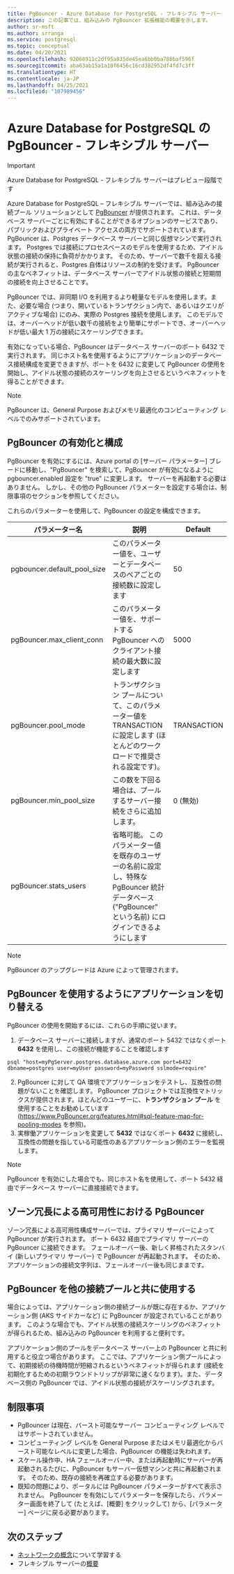 ```yaml
---
title: PgBouncer - Azure Database for PostgreSQL - フレキシブル サーバー
description: この記事では、組み込みの PgBouncer 拡張機能の概要を示します。
author: sr-msft
ms.author: srranga
ms.service: postgresql
ms.topic: conceptual
ms.date: 04/20/2021
ms.openlocfilehash: 92068911c2df95a835de45ea6bb0ba786baf596f
ms.sourcegitcommit: aba63ab15a1a10f6456c16cd382952df4fd7c3ff
ms.translationtype: HT
ms.contentlocale: ja-JP
ms.lasthandoff: 04/25/2021
ms.locfileid: "107989456"
---
```

# <a name="pgbouncer-in-azure-database-for-postgresql---flexible-server"></a>Azure Database for PostgreSQL の PgBouncer - フレキシブル サーバー

> [!IMPORTANT]
> Azure Database for PostgreSQL - フレキシブル サーバーはプレビュー段階です

Azure Database for PostgreSQL – フレキシブル サーバーでは、組み込みの接続プール ソリューションとして [PgBouncer](https://github.com/pgbouncer/pgbouncer) が提供されます。 これは、データベース サーバーごとに有効にすることができるオプションのサービスであり、パブリックおよびプライベート アクセスの両方でサポートされています。 PgBouncer は、Postgres データベース サーバーと同じ仮想マシンで実行されます。 Postgres では接続にプロセスベースのモデルを使用するため、アイドル状態の接続の保持に負荷がかかります。 そのため、サーバーで数千を超える接続が実行されると、Postgres 自体はリソースの制約を受けます。 PgBouncer の主なベネフィットは、データベース サーバーでアイドル状態の接続と短期間の接続を向上させることです。

PgBouncer では、非同期 I/O を利用するより軽量なモデルを使用します。また、必要な場合 (つまり、開いているトランザクション内で、あるいはクエリがアクティブな場合) にのみ、実際の Postgres 接続を使用します。 このモデルでは、オーバーヘッドが低い数千の接続をより簡単にサポートでき、オーバーヘッドが低い最大 1 万の接続にスケーリングできます。

有効になっている場合、PgBouncer はデータベース サーバーのポート 6432 で実行されます。 同じホスト名を使用するようにアプリケーションのデータベース接続構成を変更できますが、ポートを 6432 に変更して PgBouncer の使用を開始し、アイドル状態の接続のスケーリングを向上させるというベネフィットを得ることができます。

> [!Note]
> PgBouncer は、General Purpose およびメモリ最適化のコンピューティング レベルでのみサポートされています。

## <a name="enabling-and-configuring-pgbouncer"></a>PgBouncer の有効化と構成

PgBouncer を有効にするには、Azure portal の [サーバー パラメーター] ブレードに移動し、"PgBouncer" を検索して、PgBouncer が有効になるように pgbouncer.enabled 設定を "true" に変更します。 サーバーを再起動する必要はありません。 しかし、その他の PgBouncer パラメーターを設定する場合は、制限事項のセクションを参照してください。

これらのパラメーターを使用して、PgBouncer の設定を構成できます。

| パラメーター名             | 説明 | Default | 
|----------------------|--------|-------------|
| pgbouncer.default_pool_size | このパラメーター値を、ユーザーとデータベースのペアごとの接続数に設定します      | 50       | 
| pgBouncer.max_client_conn | このパラメーター値を、サポートする PgBouncer へのクライアント接続の最大数に設定します      | 5000     | 
| pgBouncer.pool_mode | トランザクション プールについて、このパラメーター値を TRANSACTION に設定します (ほとんどのワークロードで推奨される設定です)。      | TRANSACTION     |
| pgBouncer.min_pool_size | この数を下回る場合は、プールするサーバー接続をさらに追加します。    |   0 (無効)   |
| pgBouncer.stats_users | 省略可能。 このパラメーター値を既存のユーザーの名前に設定し、特殊な PgBouncer 統計データベース ("PgBouncer" という名前) にログインできるようにします    |      |

> [!Note] 
> PgBouncer のアップグレードは Azure によって管理されます。

## <a name="switching-your-application-to-use-pgbouncer"></a>PgBouncer を使用するようにアプリケーションを切り替える

PgBouncer の使用を開始するには、これらの手順に従います。
1. データベース サーバーに接続しますが、通常のポート 5432 ではなくポート **6432** を使用し、この接続が機能することを確認します
```azurecli-interactive
psql "host=myPgServer.postgres.database.azure.com port=6432 dbname=postgres user=myUser password=myPassword sslmode=require"
```
2. PgBouncer に対して QA 環境でアプリケーションをテストし、互換性の問題がないことを確認します。 PgBouncer プロジェクトでは互換性マトリックスが提供されます。ほとんどのユーザーに、**トランザクション プール** を使用することをお勧めしています (https://www.PgBouncer.org/features.html#sql-feature-map-for-pooling-modes を参照)。
3. 実稼働アプリケーションを変更して **5432** ではなくポート **6432** に接続し、互換性の問題を指している可能性のあるアプリケーション側のエラーを監視します。

> [!Note] 
> PgBouncer を有効にした場合でも、同じホスト名を使用して、ポート 5432 経由でデータベース サーバーに直接接続できます。

## <a name="pgbouncer-in-zone-redundant-high-availability"></a>ゾーン冗長による高可用性における PgBouncer

ゾーン冗長による高可用性構成サーバーでは、プライマリ サーバーによって PgBouncer が実行されます。 ポート 6432 経由でプライマリ サーバーの PgBouncer に接続できます。 フェールオーバー後、新しく昇格されたスタンバイ (新しいプライマリ サーバー) で PgBouncer が再起動されます。 そのため、アプリケーションの接続文字列は、フェールオーバー後も同じままです。 

## <a name="using-pgbouncer-with-other-connection-pools"></a>PgBouncer を他の接続プールと共に使用する

場合によっては、アプリケーション側の接続プールが既に存在するか、アプリケーション側 (AKS サイドカーなど) に PgBouncer が設定されていることがあります。 このような場合でも、アイドル状態の接続スケーリングのベネフィットが得られるため、組み込みの PgBouncer を利用すると便利です。

アプリケーション側のプールをデータベース サーバー上の PgBouncer と共に利用すると役立つ場合があります。 ここでは、アプリケーション側プールによって、初期接続の待機時間が短縮されるというベネフィットが得られます (接続を初期化するための初期ラウンドトリップが非常に速くなります)。また、データベース側の PgBouncer では、アイドル状態の接続がスケーリングされます。

## <a name="limitations"></a>制限事項
 
* PgBouncer は現在、バースト可能なサーバー コンピューティング レベルではサポートされていません。 
* コンピューティング レベルを General Purpose またはメモリ最適化からバースト可能なレベルに変更した場合、PgBouncer の機能は失われます。
* スケール操作中、HA フェールオーバー中、または再起動時にサーバーが再起動されるたびに、PgBouncer もサーバー仮想マシンと共に再起動されます。 そのため、既存の接続を再確立する必要があります。
* 既知の問題により、ポータルには PgBouncer パラメーターがすべて表示されません。 PgBouncer を有効にしてパラメーターを保存したら、パラメーター画面を終了して (たとえば、[概要] をクリックして) から、[パラメーター] ページに戻る必要があります。 
  
## <a name="next-steps"></a>次のステップ

- [ネットワークの概念](./concepts-networking.md)について学習する
- フレキシブル サーバーの[概要](./overview.md)
